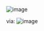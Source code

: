 ![image](https://github.com/user-attachments/assets/85510dc6-55fc-463a-9f27-5edde655806e)


via:
![image](https://github.com/user-attachments/assets/e752299c-70e4-4beb-b3bb-c6ba236d6e30)
